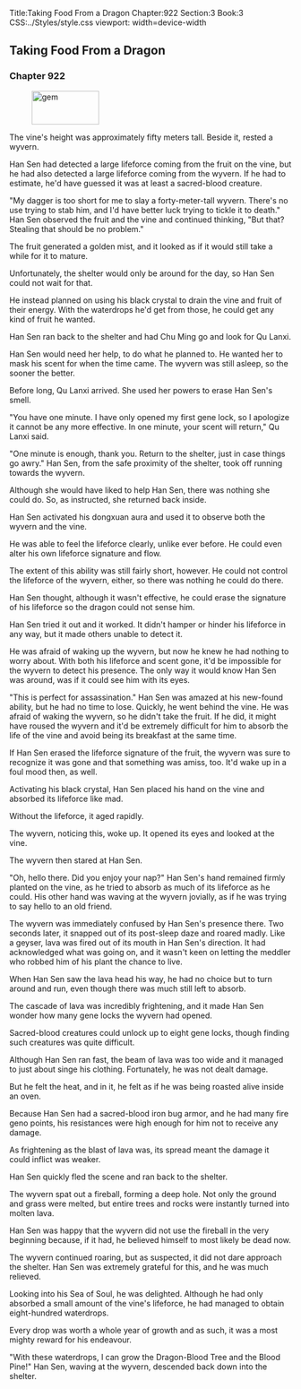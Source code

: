 Title:Taking Food From a Dragon 
Chapter:922 
Section:3 
Book:3 
CSS:../Styles/style.css 
viewport: width=device-width
  
## Taking Food From a Dragon
### Chapter 922
  
<figure>
	<img src="../Images/gem.gif" alt="gem" id="gem" width="120" height="60" />
</figure>
  

  
The vine's height was approximately fifty meters tall. Beside it, rested a wyvern.

Han Sen had detected a large lifeforce coming from the fruit on the vine, but he had also detected a large lifeforce coming from the wyvern. If he had to estimate, he'd have guessed it was at least a sacred-blood creature.

"My dagger is too short for me to slay a forty-meter-tall wyvern. There's no use trying to stab him, and I'd have better luck trying to tickle it to death." Han Sen observed the fruit and the vine and continued thinking, "But that? Stealing that should be no problem."

The fruit generated a golden mist, and it looked as if it would still take a while for it to mature.

Unfortunately, the shelter would only be around for the day, so Han Sen could not wait for that.

He instead planned on using his black crystal to drain the vine and fruit of their energy. With the waterdrops he'd get from those, he could get any kind of fruit he wanted.

Han Sen ran back to the shelter and had Chu Ming go and look for Qu Lanxi.

Han Sen would need her help, to do what he planned to. He wanted her to mask his scent for when the time came. The wyvern was still asleep, so the sooner the better.

Before long, Qu Lanxi arrived. She used her powers to erase Han Sen's smell.

"You have one minute. I have only opened my first gene lock, so I apologize it cannot be any more effective. In one minute, your scent will return," Qu Lanxi said.

"One minute is enough, thank you. Return to the shelter, just in case things go awry." Han Sen, from the safe proximity of the shelter, took off running towards the wyvern.

Although she would have liked to help Han Sen, there was nothing she could do. So, as instructed, she returned back inside.

Han Sen activated his dongxuan aura and used it to observe both the wyvern and the vine.

He was able to feel the lifeforce clearly, unlike ever before. He could even alter his own lifeforce signature and flow.

The extent of this ability was still fairly short, however. He could not control the lifeforce of the wyvern, either, so there was nothing he could do there.

Han Sen thought, although it wasn't effective, he could erase the signature of his lifeforce so the dragon could not sense him.

Han Sen tried it out and it worked. It didn't hamper or hinder his lifeforce in any way, but it made others unable to detect it.

He was afraid of waking up the wyvern, but now he knew he had nothing to worry about. With both his lifeforce and scent gone, it'd be impossible for the wyvern to detect his presence. The only way it would know Han Sen was around, was if it could see him with its eyes.

"This is perfect for assassination." Han Sen was amazed at his new-found ability, but he had no time to lose. Quickly, he went behind the vine. He was afraid of waking the wyvern, so he didn't take the fruit. If he did, it might have roused the wyvern and it'd be extremely difficult for him to absorb the life of the vine and avoid being its breakfast at the same time.

If Han Sen erased the lifeforce signature of the fruit, the wyvern was sure to recognize it was gone and that something was amiss, too. It'd wake up in a foul mood then, as well.

Activating his black crystal, Han Sen placed his hand on the vine and absorbed its lifeforce like mad.

Without the lifeforce, it aged rapidly.

The wyvern, noticing this, woke up. It opened its eyes and looked at the vine.

The wyvern then stared at Han Sen.

"Oh, hello there. Did you enjoy your nap?" Han Sen's hand remained firmly planted on the vine, as he tried to absorb as much of its lifeforce as he could. His other hand was waving at the wyvern jovially, as if he was trying to say hello to an old friend.

The wyvern was immediately confused by Han Sen's presence there. Two seconds later, it snapped out of its post-sleep daze and roared madly. Like a geyser, lava was fired out of its mouth in Han Sen's direction. It had acknowledged what was going on, and it wasn't keen on letting the meddler who robbed him of his plant the chance to live.

When Han Sen saw the lava head his way, he had no choice but to turn around and run, even though there was much still left to absorb.

The cascade of lava was incredibly frightening, and it made Han Sen wonder how many gene locks the wyvern had opened.

Sacred-blood creatures could unlock up to eight gene locks, though finding such creatures was quite difficult.

Although Han Sen ran fast, the beam of lava was too wide and it managed to just about singe his clothing. Fortunately, he was not dealt damage.

But he felt the heat, and in it, he felt as if he was being roasted alive inside an oven.

Because Han Sen had a sacred-blood iron bug armor, and he had many fire geno points, his resistances were high enough for him not to receive any damage.

As frightening as the blast of lava was, its spread meant the damage it could inflict was weaker.

Han Sen quickly fled the scene and ran back to the shelter.

The wyvern spat out a fireball, forming a deep hole. Not only the ground and grass were melted, but entire trees and rocks were instantly turned into molten lava.

Han Sen was happy that the wyvern did not use the fireball in the very beginning because, if it had, he believed himself to most likely be dead now.

The wyvern continued roaring, but as suspected, it did not dare approach the shelter. Han Sen was extremely grateful for this, and he was much relieved.

Looking into his Sea of Soul, he was delighted. Although he had only absorbed a small amount of the vine's lifeforce, he had managed to obtain eight-hundred waterdrops.

Every drop was worth a whole year of growth and as such, it was a most mighty reward for his endeavour.

"With these waterdrops, I can grow the Dragon-Blood Tree and the Blood Pine!" Han Sen, waving at the wyvern, descended back down into the shelter.